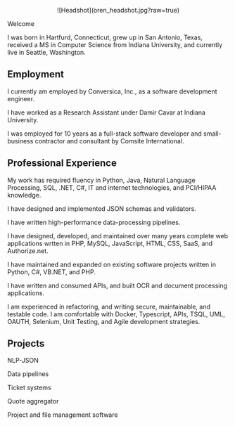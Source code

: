 <p align="center">
![Headshot](oren_headshot.jpg?raw=true)
</p
  
## Welcome

I was born in Hartfurd, Connecticut, grew up in San Antonio, Texas,
received a MS in Computer Science from Indiana University, and currently live in Seattle, Washington.

## Employment

I currently am employed by Conversica, Inc., as a software development engineer.

I have worked as a Research Assistant under Damir Cavar at Indiana University.

I was employed for 10 years as a full-stack software developer and small-business contractor and consultant by Comsite International. 

## Professional Experience

My work has required fluency in Python, Java, Natural Language Processing, SQL, .NET, C#, IT and internet technologies, and PCI/HIPAA knowledge.

I have designed and implemented JSON schemas and validators.

I have written high-performance data-processing pipelines.

I have designed, developed, and maintained over many years complete web applications wrtten in PHP, MySQL, JavaScript, HTML, CSS, SaaS, and Authorize.net. 

I have maintained and expanded on existing software projects written in Python, C#, VB.NET, and PHP. 

I have written and consumed APIs, and built OCR and document processing applications. 

I am experienced in refactoring, and writing secure, maintainable, and testable code. I am comfortable with Docker, Typescript, APIs, TSQL, UML, OAUTH, Selenium, Unit Testing, and Agile development strategies.

## Projects

NLP-JSON

Data pipelines

Ticket systems

Quote aggregator

Project and file management software
